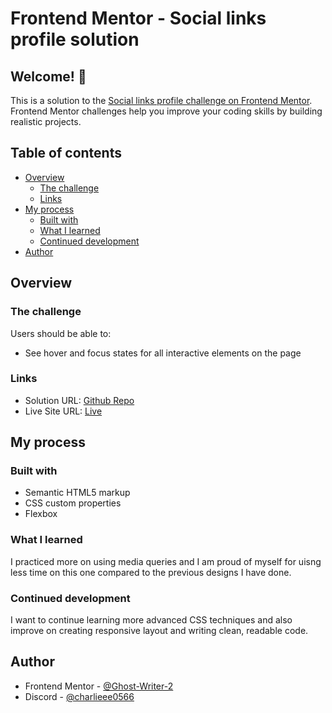 # Frontend Mentor - Social links profile solution

## Welcome! 👋 

This is a solution to the [Social links profile challenge on Frontend Mentor](https://www.frontendmentor.io/challenges/social-links-profile-UG32l9m6dQ). Frontend Mentor challenges help you improve your coding skills by building realistic projects. 

## Table of contents

- [Overview](#overview)
  - [The challenge](#the-challenge)
  - [Links](#links)
- [My process](#my-process)
  - [Built with](#built-with)
  - [What I learned](#what-i-learned)
  - [Continued development](#continued-development)
- [Author](#author)

## Overview

### The challenge

Users should be able to:

- See hover and focus states for all interactive elements on the page


### Links

- Solution URL: [Github Repo](https://github.com/Ghost-Writer-2/Social-links-project)
- Live Site URL: [Live](https://ghost-writer-2.github.io/Social-preview-project/)

## My process

### Built with

- Semantic HTML5 markup
- CSS custom properties
- Flexbox

### What I learned

I practiced more on using media queries and I am proud of myself for uisng less time on this one compared to the previous designs I have done. 

### Continued development

I want to continue learning more advanced CSS techniques and also improve on creating responsive layout and writing clean, readable code.

## Author

- Frontend Mentor - [@Ghost-Writer-2](https://www.frontendmentor.io/profile/@Ghost-Writer-2)
- Discord - [@charlieee0566](https://discord.com/channels/@charlieeee0566)
